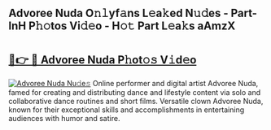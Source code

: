 ## Advoree Nuda O𝚗𝚕yf𝚊ns L𝚎a𝚔ed N𝚞𝚍es - Part-lnH P𝚑𝚘tos Vi𝚍𝚎o - H𝚘𝚝 Part L𝚎a𝚔s aAmzX

# <h2><a href="http://kfen316.oniu.top/?m=Advoree+Nuda">🔗👉 🔴 Advoree Nuda P𝚑ot𝚘𝚜 V𝚒d𝚎o</a></h2>

[![Advoree Nuda Nu𝚍e𝚜](https://i.imgur.com/0qMVB7G.gif)](http://kfen316.oniu.top/?m=Advoree+Nuda)
Online performer and digital artist Advoree Nuda, famed for creating and distributing dance and lifestyle content via solo and collaborative dance routines and short films. Versatile clown Advoree Nuda, known for their exceptional skills and accomplishments in entertaining audiences with humor and satire.  
